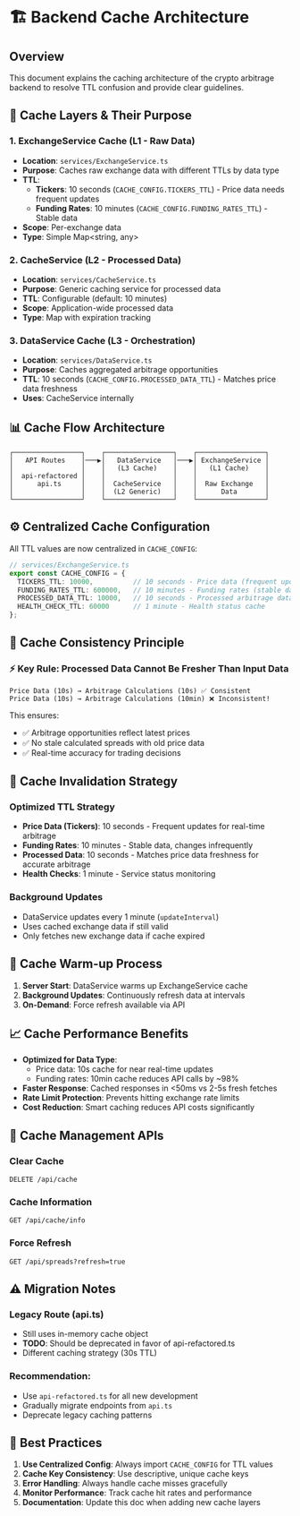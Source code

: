 # 🏗️ Backend Cache Architecture

## Overview
This document explains the caching architecture of the crypto arbitrage backend to resolve TTL confusion and provide clear guidelines.

## 🎯 Cache Layers & Their Purpose

### 1. **ExchangeService Cache** (L1 - Raw Data)
- **Location**: `services/ExchangeService.ts`
- **Purpose**: Caches raw exchange data with different TTLs by data type
- **TTL**: 
  - **Tickers**: 10 seconds (`CACHE_CONFIG.TICKERS_TTL`) - Price data needs frequent updates
  - **Funding Rates**: 10 minutes (`CACHE_CONFIG.FUNDING_RATES_TTL`) - Stable data
- **Scope**: Per-exchange data
- **Type**: Simple Map<string, any>

### 2. **CacheService** (L2 - Processed Data) 
- **Location**: `services/CacheService.ts`
- **Purpose**: Generic caching service for processed data
- **TTL**: Configurable (default: 10 minutes)
- **Scope**: Application-wide processed data
- **Type**: Map with expiration tracking

### 3. **DataService Cache** (L3 - Orchestration)
- **Location**: `services/DataService.ts`
- **Purpose**: Caches aggregated arbitrage opportunities
- **TTL**: 10 seconds (`CACHE_CONFIG.PROCESSED_DATA_TTL`) - Matches price data freshness
- **Uses**: CacheService internally

## 📊 Cache Flow Architecture

```
┌─────────────────┐    ┌─────────────────┐    ┌─────────────────┐
│   API Routes    │───▶│   DataService   │───▶│ ExchangeService │
│                 │    │   (L3 Cache)    │    │   (L1 Cache)    │
│  api-refactored │    │                 │    │                 │
│      api.ts     │    │  CacheService   │    │  Raw Exchange   │
│                 │    │  (L2 Generic)   │    │      Data       │
└─────────────────┘    └─────────────────┘    └─────────────────┘
```

## ⚙️ Centralized Cache Configuration

All TTL values are now centralized in `CACHE_CONFIG`:

```typescript
// services/ExchangeService.ts
export const CACHE_CONFIG = {
  TICKERS_TTL: 10000,          // 10 seconds - Price data (frequent updates)
  FUNDING_RATES_TTL: 600000,   // 10 minutes - Funding rates (stable data)  
  PROCESSED_DATA_TTL: 10000,   // 10 seconds - Processed arbitrage data (matches price freshness)
  HEALTH_CHECK_TTL: 60000      // 1 minute - Health status cache
};
```

## 🧠 **Cache Consistency Principle**

### **⚡ Key Rule: Processed Data Cannot Be Fresher Than Input Data**

```
Price Data (10s) → Arbitrage Calculations (10s) ✅ Consistent
Price Data (10s) → Arbitrage Calculations (10min) ❌ Inconsistent!
```

This ensures:
- ✅ Arbitrage opportunities reflect latest prices
- ✅ No stale calculated spreads with old price data
- ✅ Real-time accuracy for trading decisions

## 🔄 Cache Invalidation Strategy

### **Optimized TTL Strategy**
- **Price Data (Tickers)**: 10 seconds - Frequent updates for real-time arbitrage
- **Funding Rates**: 10 minutes - Stable data, changes infrequently  
- **Processed Data**: 10 seconds - Matches price data freshness for accurate arbitrage
- **Health Checks**: 1 minute - Service status monitoring

### **Background Updates**
- DataService updates every 1 minute (`updateInterval`)
- Uses cached exchange data if still valid
- Only fetches new exchange data if cache expired

## 🚀 Cache Warm-up Process

1. **Server Start**: DataService warms up ExchangeService cache
2. **Background Updates**: Continuously refresh data at intervals
3. **On-Demand**: Force refresh available via API

## 📈 Cache Performance Benefits

- **Optimized for Data Type**: 
  - Price data: 10s cache for near real-time updates
  - Funding rates: 10min cache reduces API calls by ~98%
- **Faster Response**: Cached responses in <50ms vs 2-5s fresh fetches
- **Rate Limit Protection**: Prevents hitting exchange rate limits
- **Cost Reduction**: Smart caching reduces API costs significantly

## 🔧 Cache Management APIs

### Clear Cache
```
DELETE /api/cache
```

### Cache Information  
```
GET /api/cache/info
```

### Force Refresh
```
GET /api/spreads?refresh=true
```

## ⚠️ Migration Notes

### **Legacy Route (api.ts)**
- Still uses in-memory cache object
- **TODO**: Should be deprecated in favor of api-refactored.ts
- Different caching strategy (30s TTL)

### **Recommendation**: 
- Use `api-refactored.ts` for all new development
- Gradually migrate endpoints from `api.ts`
- Deprecate legacy caching patterns

## 🎯 Best Practices

1. **Use Centralized Config**: Always import `CACHE_CONFIG` for TTL values
2. **Cache Key Consistency**: Use descriptive, unique cache keys
3. **Error Handling**: Always handle cache misses gracefully
4. **Monitor Performance**: Track cache hit rates and performance
5. **Documentation**: Update this doc when adding new cache layers 